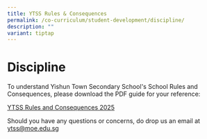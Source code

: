 ```yaml
---
title: YTSS Rules & Consequences
permalink: /co-curriculum/student-development/discipline/
description: ""
variant: tiptap
---
```

<h1><strong>Discipline</strong></h1>
<p>To understand Yishun Town Secondary School's School Rules and Consequences,
please download the PDF guide for your reference:</p>
<p><a href="/files/YTSS_Rules_and_Consequences_2025__as_of_1_Sep_2025_.pdf" rel="noopener noreferrer nofollow" target="_blank">YTSS Rules and Consequences 2025</a>
</p>
<p>Should you have any questions or concerns, do drop us an email at <a href="ytss@moe.edu.sg" rel="noopener noreferrer nofollow" target="_blank">ytss@moe.edu.sg</a>
</p>